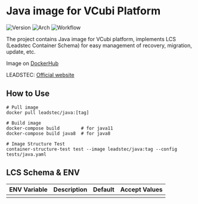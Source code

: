 # Java image for VCubi Platform

![Version](https://img.shields.io/badge/Java-11.0.9,_8.252.09-blue)
![Arch](https://img.shields.io/badge/Arch-amd64,_arm64-blue)
![Workflow](https://github.com/leadstec/docker-java/workflows/ci/badge.svg)

The project contains Java image for VCubi platform, implements LCS (Leadstec Container Schema) for easy management of recovery, migration, update, etc.

Image on [DockerHub](https://hub.docker.com/r/leadstec/java)

LEADSTEC: [Official website](https://www.leadstec.com)

## How to Use
    # Pull image
    docker pull leadstec/java:[tag]

    # Build image
    docker-compose build        # for java11
    docker-compose build java8  # for java8

    # Image Structure Test
    container-structure-test test --image leadstec/java:tag --config tests/java.yaml

## LCS Schema & ENV

| ENV Variable              | Description               | Default | Accept Values |
|---------------------------|---------------------------|---------|---------------|
|  |                       |    |               |
